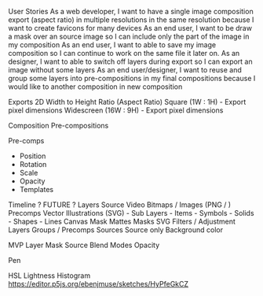 User Stories
As a web developer, I want to have a single image composition export (aspect ratio) in multiple resolutions in the same resolution because I want to create favicons for many devices 
As an end user, I want to be draw a mask over an source image so I can include only the part of the image in my composition
As an end user, I want to able to save my image composition so I can continue to work on the same file it later on.
As an designer, I want to able to switch off layers during export so I can export an image without some layers
As an end user/designer, I want to reuse and group some layers into pre-compositions in my final compositions because I would like to another composition in new composition

Exports 
  2D Width to Height Ratio (Aspect Ratio)
    Square (1W : 1H)
      - Export pixel dimensions
    Widescreen (16W : 9H)
      - Export pixel dimensions

Composition
  Pre-compositions

Pre-comps
  - Position 
  - Rotation
  - Scale
  - Opacity 
  - Templates

  Timeline ? FUTURE ? 
  Layers
    Source
      Video
      Bitmaps / Images (PNG / )
      Precomps
      Vector Illustrations (SVG)
        - Sub Layers
          - Items 
          - Symbols
        - Solids 
        - Shapes 
        - Lines
      Canvas
    Mask
  Mattes 
    Masks
      SVG
  Filters / Adjustment Layers
  Groups / Precomps
  Sources
    Source only
  Background color
  
MVP
Layer 
  Mask 
  Source
  Blend Modes 
  Opacity

Pen 

HSL Lightness Histogram
https://editor.p5js.org/ebenjmuse/sketches/HyPfeGkCZ